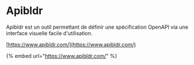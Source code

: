 # Apibldr

Apibldr est un outil permettant de définir une spécification OpenAPI via une interface visuelle facile d'utilisation.

[https://www.apibldr.com/](https://www.apibldr.com/)

{% embed url="https://www.apibldr.com/" %}




